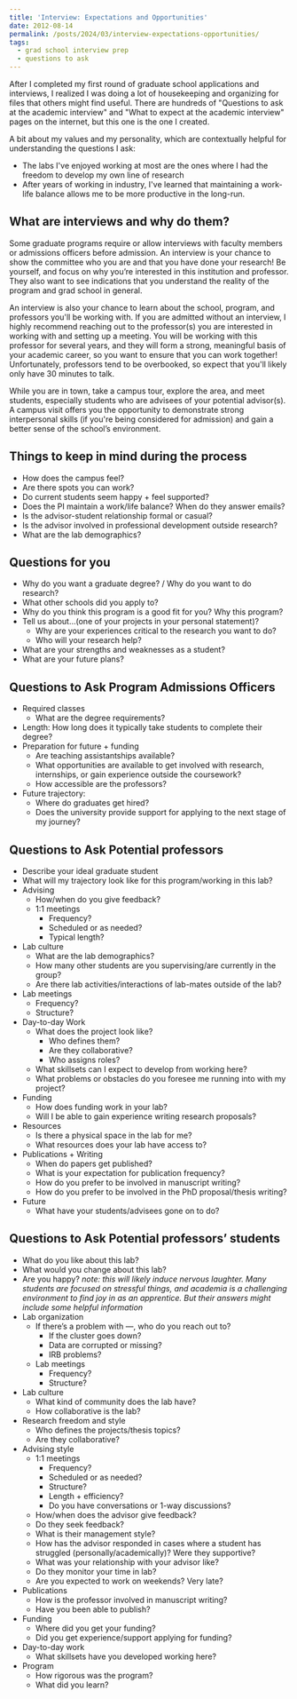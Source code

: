 ```yaml
---
title: 'Interview: Expectations and Opportunities'
date: 2012-08-14
permalink: /posts/2024/03/interview-expectations-opportunities/
tags:
  - grad school interview prep
  - questions to ask
---
```


After I completed my first round of graduate school applications and interviews, I realized I was doing a lot of housekeeping and organizing for files that others might find useful. There are hundreds of "Questions to ask at the academic interview" and "What to expect at the academic interview" pages on the internet, but this one is the one I created.

A bit about my values and my personality, which are contextually helpful for understanding the questions I ask:

* The labs I've enjoyed working at most are the ones where I had the freedom to develop my own line of research
* After years of working in industry, I've learned that maintaining a work-life balance allows me to be more productive in the long-run.

What are interviews and why do them?
------
Some graduate programs require or allow interviews with faculty members or admissions officers before admission. 
An interview is your chance to show the committee who you are and that you have done your research! Be yourself, and focus on why you’re 
interested in this institution and professor. They also want to see indications that you understand the reality of the program and grad school in general.

An interview is also your chance to learn about the school, program, and professors you'll be working with. 
If you are admitted without an interview, I highly recommend reaching out
to the professor(s) you are interested in working with and setting up a meeting. You will be working with this professor
for several years, and they will form a strong, meaningful basis of your academic career, so you want to ensure that you 
can work together! Unfortunately, professors tend to be overbooked, so expect that you'll likely only have 30 minutes to talk.

While you are in town, take a campus tour, explore the area, and meet students, especially students who are advisees of your potential advisor(s). 
A campus visit offers you the opportunity to demonstrate strong interpersonal skills (if you're being considered for admission)
and gain a better sense of the school’s environment.

Things to keep in mind during the process
-----------
* How does the campus feel?
* Are there spots you can work?
* Do current students seem happy + feel supported?
* Does the PI maintain a work/life balance? When do they answer emails?
* Is the advisor-student relationship formal or casual?
* Is the advisor involved in professional development outside research?
* What are the lab demographics?

Questions for you
-----------
* Why do you want a graduate degree? / Why do you want to do research?
* What other schools did you apply to?
* Why do you think this program is a good fit for you? Why this program?
* Tell us about…(one of your projects in your personal statement)?
  * Why are your experiences critical to the research you want to do?
  * Who will your research help?
* What are your strengths and weaknesses as a student?
* What are your future plans?

Questions to Ask Program Admissions Officers
----------
* Required classes
  * What are the degree requirements?
* Length: How long does it typically take students to complete their degree?
* Preparation for future + funding
  * Are teaching assistantships available?
  * What opportunities are available to get involved with research, internships, or gain experience outside the coursework?
  * How accessible are the professors?
* Future trajectory:
  * Where do graduates get hired?
  * Does the university provide support for applying to the next stage of my journey?

Questions to Ask Potential professors
---------
* Describe your ideal graduate student
* What will my trajectory look like for this program/working in this lab?
* Advising
  * How/when do you give feedback?
  * 1:1 meetings
    * Frequency?
    * Scheduled or as needed?
    * Typical length?
* Lab culture
  * What are the lab demographics?
  * How many other students are you supervising/are currently in the group?
  * Are there lab activities/interactions of lab-mates outside of the lab?
* Lab meetings
  * Frequency?
  * Structure?
* Day-to-day Work
  * What does the project look like?
    * Who defines them?
    * Are they collaborative?
    * Who assigns roles?
  * What skillsets can I expect to develop from working here?
  * What problems or obstacles do you foresee me running into with my project?
* Funding
  * How does funding work in your lab?
  * Will I be able to gain experience writing research proposals?
* Resources
  * Is there a physical space in the lab for me?
  * What resources does your lab have access to?
* Publications + Writing
  * When do papers get published?
  * What is your expectation for publication frequency?
  * How do you prefer to be involved in manuscript writing?
  * How do you prefer to be involved in the PhD proposal/thesis writing?
* Future
  * What have your students/advisees gone on to do?

Questions to Ask Potential professors’ students
----------
  * What do you like about this lab?
  * What would you change about this lab?
  * Are you happy? *note: this will likely induce nervous laughter. Many students are focused on stressful things, and academia is a challenging environment to find joy in as an apprentice. But their answers might include some helpful information*
  * Lab organization
    * If there’s a problem with —, who do you reach out to?
      * If the cluster goes down?
      * Data are corrupted or missing?
      * IRB problems?
    * Lab meetings
      * Frequency?
      * Structure?
  * Lab culture
    * What kind of community does the lab have?
    * How collaborative is the lab?
  * Research freedom and style
    * Who defines the projects/thesis topics?
    * Are they collaborative?
  * Advising style
    * 1:1 meetings
      * Frequency?
      * Scheduled or as needed?
      * Structure?
      * Length + efficiency?
      * Do you have conversations or 1-way discussions?
    * How/when does the advisor give feedback?
    * Do they seek feedback?
    * What is their management style?
    * How has the advisor responded in cases where a student has struggled (personally/academically)? Were they supportive?
    * What was your relationship with your advisor like?
    * Do they monitor your time in lab?
    * Are you expected to work on weekends? Very late?
  * Publications
    * How is the professor involved in manuscript writing?
    * Have you been able to publish?
  * Funding
    * Where did you get your funding?
    * Did you get experience/support applying for funding?
  * Day-to-day work
    * What skillsets have you developed working here?
  * Program
    * How rigorous was the program?
    * What did you learn?
